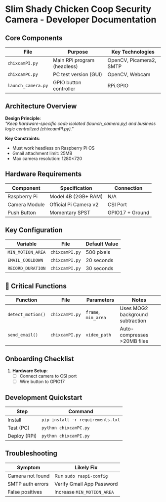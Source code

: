 # Slim Shady Chicken Coop Security Camera - Developer Documentation

## Core Components

| File               | Purpose                          | Key Technologies       |
|--------------------|----------------------------------|------------------------|
| `chixcamPI.py`     | Main RPi program (headless)      | OpenCV, Picamera2, SMTP|
| `chixcamPC.py`     | PC test version (GUI)            | OpenCV, Webcam         |
| `launch_camera.py` | GPIO button controller           | RPi.GPIO               |

## Architecture Overview  
**Design Principle**:  
*"Keep hardware-specific code isolated (launch_camera.py) and business logic centralized (chixcamPI.py)."*  

**Key Constraints**:  
- Must work headless on Raspberry Pi OS  
- Gmail attachment limit: 25MB  
- Max camera resolution: 1280×720  

## Hardware Requirements

| Component          | Specification                   | Connection            |
|--------------------|---------------------------------|-----------------------|
| Raspberry Pi       | Model 4B (2GB+ RAM)             | N/A                   |
| Camera Module      | Official Pi Camera v2           | CSI Port              |
| Push Button        | Momentary SPST                  | GPIO17 + Ground       |

## Key Configuration

| Variable           | File             | Default Value        |
|--------------------|-----------------|----------------------|
| `MIN_MOTION_AREA`  | `chixcamPI.py`  | 500 pixels           |
| `EMAIL_COOLDOWN`   | `chixcamPI.py`  | 20 seconds           |
| `RECORD_DURATION`  | `chixcamPI.py`  | 30 seconds           |

## 🔧 Critical Functions  
| Function           | File             | Parameters           | Notes                  |  
|--------------------|-----------------|----------------------|------------------------|  
| `detect_motion()`  | `chixcamPI.py`  | `frame`, `min_area`  | Uses MOG2 background subtraction |  
| `send_email()`     | `chixcamPI.py`  | `video_path`         | Auto-compresses >20MB files |  

## Onboarding Checklist  
1. **Hardware Setup**:  
   - [ ] Connect camera to CSI port  
   - [ ] Wire button to GPIO17  

## Development Quickstart

| Step               | Command                          |
|--------------------|----------------------------------|
| Install            | `pip install -r requirements.txt` |
| Test (PC)         | `python chixcamPC.py`            |
| Deploy (RPi)      | `python chixcamPI.py`            |

## Troubleshooting

| Symptom            | Likely Fix                       |
|--------------------|----------------------------------|
| Camera not found   | Run `sudo raspi-config`          |
| SMTP auth errors   | Verify Gmail App Password        |
| False positives    | Increase `MIN_MOTION_AREA`       |


